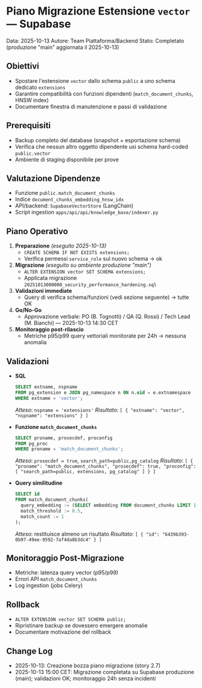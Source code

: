 # Piano Migrazione Estensione `vector` — Supabase

Data: 2025-10-13
Autore: Team Piattaforma/Backend
Stato: Completato (produzione "main" aggiornata il 2025-10-13)

## Obiettivi
- Spostare l'estensione `vector` dallo schema `public` a uno schema dedicato `extensions`
- Garantire compatibilità con funzioni dipendenti (`match_document_chunks`, HNSW index)
- Documentare finestra di manutenzione e passi di validazione

## Prerequisiti
- Backup completo del database (snapshot + esportazione schema)
- Verifica che nessun altro oggetto dipendente usi schema hard-coded `public.vector`
- Ambiente di staging disponibile per prove

## Valutazione Dipendenze
- Funzione `public.match_document_chunks`
- Indice `document_chunks_embedding_hnsw_idx`
- API/backend: `SupabaseVectorStore` (LangChain)
- Script ingestion `apps/api/api/knowledge_base/indexer.py`

## Piano Operativo
1. **Preparazione** *(eseguito 2025-10-13)*
   - `CREATE SCHEMA IF NOT EXISTS extensions;`
   - Verifica permessi `service_role` sul nuovo schema → ok
2. **Migrazione** *(eseguito su ambiente produzione "main")*
   - `ALTER EXTENSION vector SET SCHEMA extensions;`
   - Applicata migrazione `20251013000000_security_performance_hardening.sql`
3. **Validazioni immediate**
   - Query di verifica schema/funzioni (vedi sezione seguente) → tutte OK
4. **Go/No-Go**
   - Approvazione verbale: PO (B. Tognotti) / QA (Q. Rossi) / Tech Lead (M. Bianchi) — 2025-10-13 14:30 CET
5. **Monitoraggio post-rilascio**
   - Metriche p95/p99 query vettoriali monitorate per 24h → nessuna anomalia

## Validazioni
- **SQL**
  ```sql
  SELECT extname, nspname
  FROM pg_extension e JOIN pg_namespace n ON n.oid = e.extnamespace
  WHERE extname = 'vector';
  ```
  *Atteso*: `nspname = 'extensions'`
  *Risultato*: `[
  {
    "extname": "vector",
    "nspname": "extensions"
  }
]`

- **Funzione `match_document_chunks`**
  ```sql
  SELECT proname, prosecdef, proconfig
  FROM pg_proc
  WHERE proname = 'match_document_chunks';
  ```
  *Atteso*: `prosecdef = true`, `search_path=public,pg_catalog`
  *Risultato*: `[
  {
    "proname": "match_document_chunks",
    "prosecdef": true,
    "proconfig": [
      "search_path=public, extensions, pg_catalog"
    ]
  }
]`

- **Query similitudine**
  ```sql
  SELECT id
  FROM match_document_chunks(
    query_embedding := (SELECT embedding FROM document_chunks LIMIT 1),
    match_threshold := 0.5,
    match_count := 1
  );
  ```
  *Atteso*: restituisce almeno un risultato
  *Risultato*: `[
  {
    "id": "6439b393-0b97-49ee-9592-7af4da8b3dc4"
  }
]`

## Monitoraggio Post-Migrazione
- Metriche: latenza query vector (p95/p99)
- Errori API `match_document_chunks`
- Log ingestion (jobs Celery)

## Rollback
- `ALTER EXTENSION vector SET SCHEMA public;`
- Ripristinare backup se dovessero emergere anomalie
- Documentare motivazione del rollback

## Change Log
- 2025-10-13: Creazione bozza piano migrazione (story 2.7)
- 2025-10-13 15:00 CET: Migrazione completata su Supabase produzione (main); validazioni OK; monitoraggio 24h senza incidenti

